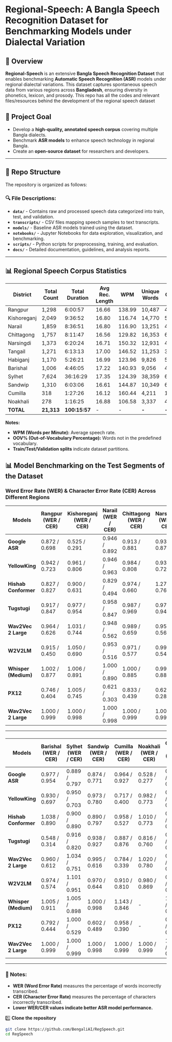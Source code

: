 # Regional-Speech: A Bangla Speech Recognition Dataset for Benchmarking Models under Dialectal Variation


## 📌 Overview

**Regional-Speech** is an extensive **Bangla Speech Recognition Dataset** that enables benchmarking **Automatic Speech Recognition (ASR)** models under regional dialectal variations. This dataset captures spontaneous speech data from various regions across **Bangladesh**, ensuring diversity in phonetics, lexicon, and prosody. This repo has all the codes and relevant files/resources behind the development of the regional speech dataset 

## 🎯 Project Goal

- Develop a **high-quality, annotated speech corpus** covering multiple Bangla dialects.
- Benchmark **ASR models** to enhance speech technology in regional Bangla.
- Create an **open-source dataset** for researchers and developers.

---

## 📂 Repo Structure

The repository is organized as follows:


### 🔍 File Descriptions:
- **`data/`** - Contains raw and processed speech data categorized into train, test, and validation.
- **`transcripts/`** - CSV files mapping speech samples to text transcripts.
- **`models/`** - Baseline ASR models trained using the dataset.
- **`notebooks/`** - Jupyter Notebooks for data exploration, visualization, and benchmarking.
- **`scripts/`** - Python scripts for preprocessing, training, and evaluation.
- **`docs/`** - Detailed documentation, guidelines, and analysis reports.

---

## 📊 Regional Speech Corpus Statistics

| District     | Total Count | Total Duration | Avg Rec. Length | WPM   | Unique Words | OOV%  | Train Count | Train Duration | Train OOV% | Test Count | Test Duration | Test OOV% | Val Count | Val Duration | Val OOV% |
|-------------|------------|----------------|----------------|-------|--------------|-------|------------|----------------|------------|------------|----------------|------------|----------|--------------|----------|
| Rangpur     | 1,298      | 6:00:57        | 16.66          | 138.99| 10,487       | 44.21 | 1,038      | 4:48:49        | 50.81      | 130        | 0:35:50        | 45.25      | 130      | 0:36:18      | 36.11    |
| Kishoreganj | 2,049      | 9:36:52        | 16.80          | 116.74| 14,770       | 55.71 | 1,639      | 7:42:31        | 63.25      | 205        | 0:58:28        | 48.31      | 205      | 0:55:53      | 55.56    |
| Narail      | 1,859      | 8:36:51        | 16.80          | 116.90| 13,251       | 48.38 | 1,487      | 6:52:13        | 56.64      | 186        | 0:51:19        | 44.97      | 186      | 0:53:19      | 43.52    |
| Chittagong  | 1,757      | 8:11:47        | 16.56          | 129.82| 16,353       | 61.43 | 1,405      | 6:35:38        | 62.13      | 176        | 0:47:11        | 64.68      | 176      | 0:48:58      | 57.49    |
| Narsingdi   | 1,373      | 6:20:24        | 16.71          | 150.32| 12,931       | 44.93 | 1,099      | 5:03:50        | 53.95      | 137        | 0:37:34        | 39.77      | 137      | 0:39:00      | 41.08    |
| Tangail     | 1,271      | 6:13:13        | 17.00          | 146.52| 11,253       | 32.37 | 1,017      | 5:03:09        | 45.26      | 127        | 0:34:40        | 24.81      | 127      | 0:35:24      | 27.02    |
| Habiganj    | 1,170      | 5:26:21        | 16.99          | 123.96| 9,826        | 58.06 | 936        | 4:19:25        | 58.06      | 117        | 0:34:46        | 56.69      | 117      | 0:32:10      | 59.38    |
| Barishal    | 1,006      | 4:46:05        | 17.22          | 140.93| 9,056        | 48.76 | 804        | 3:47:42        | 62.02      | 101        | 0:29:16        | 48.33      | 101      | 0:29:07      | 47.24    |
| Sylhet      | 7,624      | 36:16:29       | 17.35          | 124.39| 38,359       | 61.81 | 6,100      | 28:51:42       | 60.62      | 762        | 3:42:32        | 58.21      | 762      | 3:42:15      | 60.50    |
| Sandwip     | 1,310      | 6:03:06        | 16.61          | 144.87| 10,349       | 61.09 | 1,048      | 4:48:22        | 62.72      | 131        | 0:37:14        | 54.02      | 131      | 0:37:30      | 53.48    |
| Cumilla     | 318        | 1:27:26        | 16.12          | 160.44| 4,211        | 133.53| 254        | 1:09:48        | 55.23      | 32         | 0:08:51        | 21.90      | 32       | 0:08:48      | 39.02    |
| Noakhali    | 278        | 1:16:25        | 16.88          | 106.58| 3,337        | 44.00 | 222        | 1:00:24        | 48.39      | 28         | 0:08:02        | 43.24      | 28       | 0:07:59      | 40.36    |
| **TOTAL**   | **21,313** | **100:15:57**  | -              | -     | **-**        | **-** | **17,049** | **80:13:45**   | **-**      | **2,132**  | **10:00:56**   | **-**      | **2,132** | **10:01:16** | **-**    |

**Notes:**
- **WPM (Words per Minute):** Average speech rate.
- **OOV% (Out-of-Vocabulary Percentage):** Words not in the predefined vocabulary.
- **Train/Test/Validation splits** indicate dataset partitions.


## 📊 Model Benchmarking on the Test Segments of the Dataset

### Word Error Rate (WER) & Character Error Rate (CER) Across Different Regions

| Models                | Rangpur (WER / CER) | Kishoreganj (WER / CER) | Narail (WER / CER) | Chittagong (WER / CER) | Narsingdi (WER / CER) | Tangail (WER / CER) | Habiganj (WER / CER) |
|----------------------|--------------------|----------------------|------------------|----------------------|------------------|------------------|------------------|
| **Google ASR**      | 0.872 / 0.698      | 0.525 / 0.291        | 0.946 / 0.892    | 0.913 / 0.881        | 0.936 / 0.874    | 0.920 / 0.845    | 0.933 / 0.843    |
| **YellowKing**      | 0.942 / 0.723      | 0.961 / 0.806        | 0.946 / 0.963    | 0.984 / 0.808        | 0.937 / 0.727    | 0.722 / 0.401    | 0.943 / 0.704    |
| **Hishab Conformer**| 0.827 / 0.827      | 0.900 / 0.631        | 0.829 / 0.494    | 0.974 / 0.660        | 1.276 / 0.766    | 0.931 / 0.588    | 0.901 / 0.547    |
| **Tugstugi**        | 0.917 / 0.847      | 0.977 / 0.954        | 0.958 / 0.847    | 0.987 / 0.969        | 0.979 / 0.943    | 0.482 / 0.220    | 0.860 / 0.784    |
| **Wav2Vec 2 Large** | 0.964 / 0.626      | 1.031 / 0.744        | 0.948 / 0.562    | 0.989 / 0.659        | 0.953 / 0.561    | 0.805 / 0.332    | 1.052 / 0.668    |
| **W2V2LM**         | 0.915 / 0.450      | 1.050 / 0.690        | 0.953 / 0.516    | 0.971 / 0.577        | 0.996 / 0.545    | 0.923 / 0.408    | 0.974 / 0.473    |
| **Whisper (Medium)**| 1.002 / 0.877      | 1.006 / 0.891        | 1.000 / 0.890    | 1.000 / 0.885        | 0.998 / 0.883    | 1.028 / 0.879    | -                |
| **PX12**           | 0.746 / 0.404      | 1.005 / 0.745        | 0.621 / 0.303    | 0.833 / 0.439        | 0.628 / 0.286    | 0.377 / 0.129    | 0.691 / 0.380    |
| **Wav2Vec 2 Large** | 1.000 / 0.999      | 1.000 / 0.998        | 1.000 / 0.998    | 1.000 / 0.999        | 1.000 / 0.998    | 1.000 / 0.999    | 1.000 / 0.995    |

---

### 

| Models                | Barishal (WER / CER) | Sylhet (WER / CER) | Sandwip (WER / CER) | Cumilla (WER / CER) | Noakhali (WER / CER) | **Overall Avg (WER / CER)** |
|----------------------|--------------------|------------------|------------------|------------------|------------------|----------------------|
| **Google ASR**      | 0.977 / 0.954      | 0.889 / 0.797    | 0.874 / 0.771    | 0.964 / 0.927    | 0.528 / 0.277    | 0.856 / 0.754        |
| **YellowKing**      | 0.930 / 0.697      | 0.950 / 0.703    | 0.973 / 0.780    | 0.717 / 0.400    | 0.982 / 0.773    | 0.913 / 0.682        |
| **Hishab Conformer**| 1.038 / 0.890      | 0.900 / 0.890    | 0.890 / 0.797    | 0.958 / 0.527    | 1.010 / 0.773    | 0.938 / 0.611        |
| **Tugstugi**        | 0.548 / 0.314      | 0.916 / 0.820    | 0.938 / 0.927    | 0.887 / 0.876    | 0.816 / 0.760    | 0.866 / 0.760        |
| **Wav2Vec 2 Large** | 0.960 / 0.612      | 1.034 / 0.751    | 0.995 / 0.616    | 0.784 / 0.339    | 1.020 / 0.780    | 0.968 / 0.543        |
| **W2V2LM**         | 0.974 / 0.574      | 1.101 / 0.951    | 0.970 / 0.644    | 0.910 / 0.810    | 0.980 / 0.869    | 0.968 / 0.613        |
| **Whisper (Medium)**| 1.005 / 0.911      | 1.005 / 0.898    | 1.000 / 0.998    | 1.143 / 0.846    | -                | 1.020 / 0.884        |
| **PX12**           | 0.792 / 0.444      | 1.000 / 0.529    | 0.602 / 0.489    | 0.958 / 0.390    | -                | 0.725 / 0.417        |
| **Wav2Vec 2 Large** | 1.000 / 0.999      | 1.000 / 0.999    | 1.000 / 0.998    | 1.000 / 0.999    | 1.000 / 0.999    | 1.000 / 0.998        |

---

### 📌 Notes:
- **WER (Word Error Rate)** measures the percentage of words incorrectly transcribed.
- **CER (Character Error Rate)** measures the percentage of characters incorrectly transcribed.
- **Lower WER/CER values indicate better ASR model performance.**


1️⃣ **Clone the repository**
```bash
git clone https://github.com/BengaliAI/RegSpeech.git
cd RegSpeech
